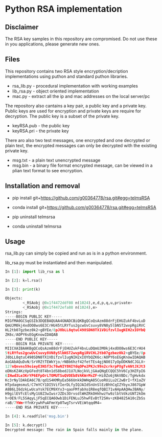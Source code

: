 # Python RSA implementation

## Disclaimer

The RSA key samples in this repository are compromised. Do not use these in you applications, please generate new ones.  

## Files

This repository contains two RSA style encryption/decription implementations using puthon and standard puthon libraries.

  - rsa_lib.py - procedural implementation with working examples
  - lib_rsa.py - object oriented implementation 
  - mac.py - extract all the ip and mac addresses on the local server/pc

The repository also cantains a key pair, a public key and a private key. Public keys are used for encryption and private keys are require for decryption. The public key is a subset of the private key. 

  - keyRSA.pub - the public key
  - keyRSA.pri - the private key
  
There aro also two test messages, one encrypted and one decrypted or plain text, the encrypted messages can only be decrypted with the existing private key.

  - msg.txt - a plain text unencrypted message
  - msg.bin -  a binary file format encrypted message, can be viewed in a plian text format to see encryption.
  
## Installation and removal

  - pip install git+https://github.com/g00364778/rsa.git#egg=telmsRSA
  - conda install git+https://github.com/g00364778/rsa.git#egg=telmsRSA

  - pip uninstall telmsrsa
  - conda uninstall telmsrsa

## Usage
  
rsa_lib.py can simply be copied and run as is in a python environment. 
  
lib_rsa.py must be instantiated and then manipulated.

```python
In [1]: import lib_rsa as l

In [2]: k=l.rsa()

In [3]: print(k)

Objects:
        <_RSAobj @0x1f4472ddf08 n(1024),e,d,p,q,u,private>
        <_RSAobj @0x1f4472efa88 n(1024),e>
Strings:
-----BEGIN PUBLIC KEY-----
MIGfMA0GCSqGSIb3DQEBAQUAA4GNADCBiQKBgQCoQsAzm88drFjEHUZukF4bvLuD
QmUJM0kj4xdOO8ws6E3CrHU45tLRYfus2gcwUvCsuvy8VN8y5lbNST2wvpRgiRVC
HL2tb07gzbez0k2+gBYEe/8pJ8bLL8qtuC498SDN8TX1VDifzvlIugNIH2xIOYbQ
ZK6c/AOPY6sEGgKnowIDAQAB
-----END PUBLIC KEY-----
-----BEGIN RSA PRIVATE KEY-----
MIICXAIBAAKBgQCoQsAzm88drFjEHUZukF4bvLuDQmUJM0kj4xdOO8ws6E3CrHU4
5tLRYfus2gcwUvCsuvy8VN8y5lbNST2wvpRgiRVCHL2tb07gzbez0k2+gBYEe/8p
J8bLL8qtuC498SDN8TX1VDifzvlIugNIH2xIOYbQZK6c/AOPY6sEGgKnowIDAQAB
AoGAbAQuDvN/SrVRZtTEWkYjo/rNBb6hzf42fetTEs4gjNO017yOpDDKNdCJGLX+
127nQnvns59oieyE3NSf3c76wNIY8NIYdqOPe2PKJc99n2crkrpPXgTvANtJXJt3
oDNsKZ4KzXpGFedt8T4bn1dS8bedJ1U7LNojkVLjGAaQNgECQQC5hV6Cy3HZFpI6
6INwd3Le3KrYP6EFpOrLTOMUTSuQVOEb8VAKWrMsZF+Hi0Zo6jNkVBDc/TgHvkdx
Kc3rNylDAkEA6C7B/qd1S4KMRyEa566UnkkDWHqA85CuoRUiLu2C2wBrI+fX1aZV
HTpdaqmsmuS/C7mYCY1DI5VifIerDLfyIQJAIdSnUnSlEzBhhCqIZYbyxJ867GpW
A8B6LI6dzkLwUcaYsk7ECM9XYx3+qaoFMfabXo1R8eqfQBI71vAHpAAQHwJBANy/
H9gilEVfcElsMy1U8Z3wIwsrJZDs3OrvsdlWHZRkOHkhwzYw9zlbtVdkzGNT2kOm
h+OE9/FL5SAqyLjF5qECQA6Owb1DiFENLuJ5hwFEvBtT2SHv+zKB4825A10cZbSs
raB/7YWm+YfnKrywhPuAFmnYp0TwgTsrvVEiWtqqdM4=
-----END RSA PRIVATE KEY-----

In [4]: k.readfile('msg.bin')

In [5]: k.decrypt()
Decrypted message: The rain in Spain falls mainly in the plane.
```

